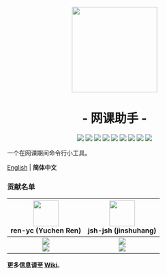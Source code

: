 <p align="center">
<img src="https://ren-yc.github.io/assets/ClassTools/WCH.png" width="200">
</p>

<h1 align="center">- 网课助手 -</h1>

<p align="center">
<img src="https://github.com/class-tools/Web-Class-Helper/actions/workflows/gitmsg.yml/badge.svg">
<img src="https://github.com/class-tools/Web-Class-Helper/actions/workflows/codeql.yml/badge.svg">
<img src="https://github.com/class-tools/Web-Class-Helper/actions/workflows/clangformat.yml/badge.svg">
<img src="https://github.com/class-tools/Web-Class-Helper/actions/workflows/codecov.yml/badge.svg">
<img src="https://codecov.io/gh/class-tools/Web-Class-Helper/branch/master/graph/badge.svg?token=VaaOrygZkX">
<img src="https://circleci.com/gh/class-tools/Web-Class-Helper.svg?style=shield">
<img src="https://img.shields.io/github/v/release/class-tools/Web-Class-Helper.svg?logo=iCloud">
<img src="https://img.shields.io/github/downloads/class-tools/Web-Class-Helper/total?label=GitHub%20Downloads">
<img src="https://img.shields.io/badge/support-Windows%208%20+-blue?logo=Windows">
</p>

一个在网课期间命令行小工具。

[English](./README.md) | **简体中文**

### 贡献名单

| <img src="https://avatars.githubusercontent.com/u/53416099?v=4" width="60px"></br> ren-yc (Yuchen Ren) | <img src="https://avatars.githubusercontent.com/u/68993466?v=4" width="60px"></br> jsh-jsh (jinshuhang) |
| :---: | :---: |
| ![](https://shields.io/badge/Coding-green?logo=visual-studio-code&style=for-the-badge)<br>![](https://shields.io/badge/BugTester-yellow?logo=open-bug-bounty&style=for-the-badge) | ![](https://shields.io/badge/Creator-green?logo=visual-studio-code&style=for-the-badge)<br>![](https://shields.io/badge/BugTester-yellow?logo=open-bug-bounty&style=for-the-badge) |

**更多信息请至 [Wiki](https://github.com/class-tools/Web-Class-Helper/wiki)**。